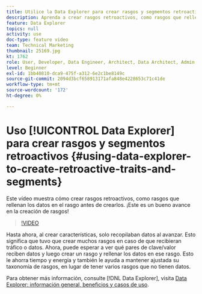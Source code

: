 ```yaml
---
title: Utilice la Data Explorer para crear rasgos y segmentos retroactivos
description: Aprenda a crear rasgos retroactivos, como rasgos que rellenan los datos en el rasgo antes de crearlos. ¡Este es un bueno avance en la creación de rasgos!
feature: Data Explorer
topics: null
activity: use
doc-type: feature video
team: Technical Marketing
thumbnail: 25169.jpg
kt: 1762
role: User, Developer, Data Engineer, Architect, Data Architect, Admin, Leader
level: Beginner
exl-id: 1bb40810-dca9-475f-a312-6e2c1be8149c
source-git-commit: 2094d3bcf658913171afa848e4228653c71c41de
workflow-type: tm+mt
source-wordcount: '172'
ht-degree: 0%

---
```


# Uso [!UICONTROL Data Explorer] para crear rasgos y segmentos retroactivos {#using-data-explorer-to-create-retroactive-traits-and-segments}

Este vídeo muestra cómo crear rasgos retroactivos, como rasgos que rellenan los datos en el rasgo antes de crearlos. ¡Este es un bueno avance en la creación de rasgos!

>[!VIDEO](https://video.tv.adobe.com/v/25169/?quality=12)

Hasta ahora, al crear características, solo recopilaban datos al avanzar. Esto significa que tuvo que crear muchos rasgos en caso de que recibieran tráfico o datos. Ahora, puede esperar a ver qué pares de clave/valor reciben datos y luego crear un rasgo y rellenar los datos en ese rasgo. Esto le ahorra tiempo y energía y también le ayuda a mantener ajustada su taxonomía de rasgos, en lugar de tener varios rasgos que no tienen datos.

Para obtener más información, consulte [!DNL Data Explorer], visita [Data Explorer: información general, beneficios y casos de uso](https://experiencecloud.adobe.com/resources/help/en_US/aam/data-explorer.html).
